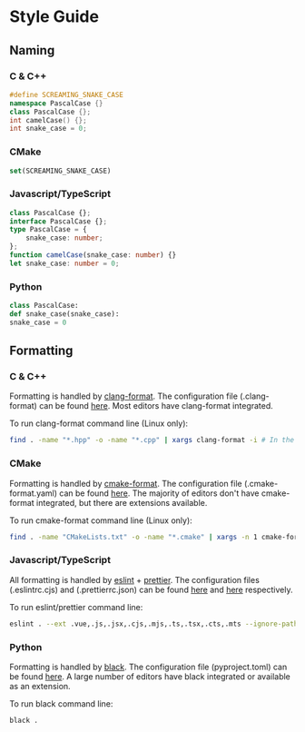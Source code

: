 # Style Guide

## Naming

### C & C++
```C++
#define SCREAMING_SNAKE_CASE
namespace PascalCase {}
class PascalCase {};
int camelCase() {};
int snake_case = 0;
```

### CMake
```CMake
set(SCREAMING_SNAKE_CASE)
```

### Javascript/TypeScript
```TypeScript
class PascalCase {};
interface PascalCase {};
type PascalCase = {
    snake_case: number;
};
function camelCase(snake_case: number) {}
let snake_case: number = 0;
```

### Python
```python
class PascalCase:
def snake_case(snake_case):
snake_case = 0
```

## Formatting

### C & C++

Formatting is handled by [clang-format](https://clang.llvm.org/docs/ClangFormat.html). The configuration file (.clang-format) can be found [here](./.clang-format).
Most editors have clang-format integrated.

To run clang-format command line (Linux only):
```bash
find . -name "*.hpp" -o -name "*.cpp" | xargs clang-format -i # In the root folder of the repo.
```

### CMake

Formatting is handled by [cmake-format](https://github.com/cheshirekow/cmake_format). The configuration file (.cmake-format.yaml) can be found [here](./.cmake-format.yaml). The majority of editors don't have cmake-format integrated, but there are extensions available.

To run cmake-format command line (Linux only):
```bash
find . -name "CMakeLists.txt" -o -name "*.cmake" | xargs -n 1 cmake-format -i # In the root folder of the repo.
```

### Javascript/TypeScript

All formatting is handled by [eslint](https://eslint.org/) + [prettier](https://prettier.io/). The configuration files (.eslintrc.cjs) and (.prettierrc.json) can be found [here](./.eslintrc.cjs) and [here](./.prettierrc.json) respectively.

To run eslint/prettier command line:
```bash
eslint . --ext .vue,.js,.jsx,.cjs,.mjs,.ts,.tsx,.cts,.mts --ignore-path .gitignore --fix
```


### Python

Formatting is handled by [black](https://github.com/psf/black). The configuration file (pyproject.toml) can be found [here](./pyproject.toml). A large number of editors have black integrated or available as an extension.

To run black command line:
```bash
black .
```
